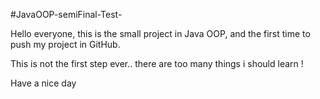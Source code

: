 #JavaOOP-semiFinal-Test-

Hello everyone, this is the small project in Java OOP, and the first time to push my project in GitHub.

This is not the first step ever.. there are too many things i should learn !

Have a nice day
